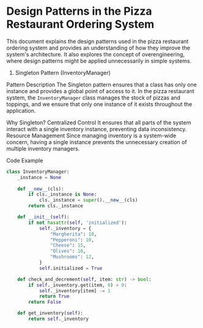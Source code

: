 # Design Patterns in the Pizza Restaurant Ordering System

This document explains the design patterns used in the pizza restaurant ordering system and provides an understanding of how they improve the system's architecture. It also explores the concept of overengineering, where design patterns might be applied unnecessarily in simple systems.

1. Singleton Pattern (InventoryManager)

Pattern Description
The Singleton  pattern ensures that a class has only one instance and provides a global point of access to it. In the pizza restaurant system, the `InventoryManager` class manages the stock of pizzas and toppings, and we ensure that only one instance of it exists throughout the application.

Why Singleton?
Centralized Control
It ensures that all parts of the system interact with a single inventory instance, preventing data inconsistency.
Resource Management Since managing inventory is a system-wide concern, having a single instance prevents the unnecessary creation of multiple inventory managers.

Code Example
```python
class InventoryManager:
    _instance = None
    
    def __new__(cls):
        if cls._instance is None:
            cls._instance = super().__new__(cls)
        return cls._instance

    def __init__(self):
        if not hasattr(self, 'initialized'):
            self._inventory = {
                "Margherita": 10,
                "Pepperoni": 10,
                "Cheese": 15,
                "Olives": 10,
                "Mushrooms": 12,
            }
            self.initialized = True

    def check_and_decrement(self, item: str) -> bool:
        if self._inventory.get(item, 0) > 0:
            self._inventory[item] -= 1
            return True
        return False

    def get_inventory(self):
        return self._inventory

